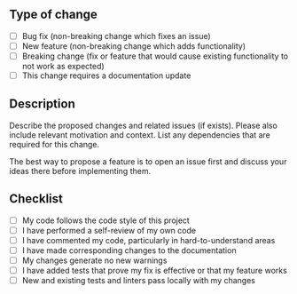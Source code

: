 <!-- markdownlint-disable md041 -->

## Type of change

* [ ] Bug fix (non-breaking change which fixes an issue)
* [ ] New feature (non-breaking change which adds functionality)
* [ ] Breaking change (fix or feature that would cause existing functionality to not work as expected)
* [ ] This change requires a documentation update

## Description

Describe the proposed changes and related issues (if exists). Please also include relevant motivation and context.
List any dependencies that are required for this change.

The best way to propose a feature is to open an issue first and discuss your ideas there before implementing them.

## Checklist

* [ ] My code follows the code style of this project
* [ ] I have performed a self-review of my own code
* [ ] I have commented my code, particularly in hard-to-understand areas
* [ ] I have made corresponding changes to the documentation
* [ ] My changes generate no new warnings
* [ ] I have added tests that prove my fix is effective or that my feature works
* [ ] New and existing tests and linters pass locally with my changes
